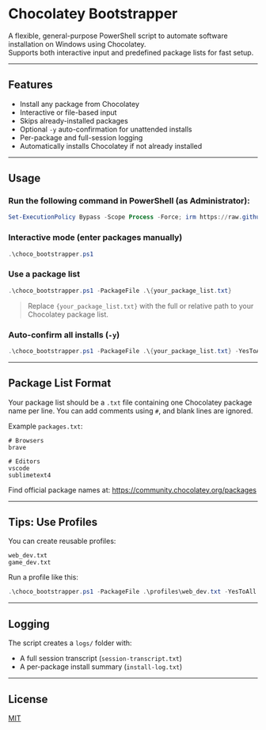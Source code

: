 # Chocolatey Bootstrapper

A flexible, general-purpose PowerShell script to automate software installation on Windows using Chocolatey.  
Supports both interactive input and predefined package lists for fast setup.

---

## Features

- Install any package from Chocolatey
- Interactive or file-based input
- Skips already-installed packages
- Optional `-y` auto-confirmation for unattended installs
- Per-package and full-session logging
- Automatically installs Chocolatey if not already installed

---

## Usage

### Run the following command in PowerShell (as Administrator):

```powershell
Set-ExecutionPolicy Bypass -Scope Process -Force; irm https://raw.githubusercontent.com/haruchanz64/chocolatey-bootstrapper/refs/heads/main/choco_bootstrapper.ps1 | iex
```

### Interactive mode (enter packages manually)
```powershell
.\choco_bootstrapper.ps1
```

### Use a package list
```powershell
.\choco_bootstrapper.ps1 -PackageFile .\{your_package_list.txt}
```
> Replace `{your_package_list.txt}` with the full or relative path to your Chocolatey package list.

### Auto-confirm all installs (`-y`)
```powershell
.\choco_bootstrapper.ps1 -PackageFile .\{your_package_list.txt} -YesToAll
```

---

## Package List Format

Your package list should be a `.txt` file containing one Chocolatey package name per line. You can add comments using `#`, and blank lines are ignored.

Example `packages.txt`:
```
# Browsers
brave

# Editors
vscode
sublimetext4
```

Find official package names at: https://community.chocolatey.org/packages

---

## Tips: Use Profiles

You can create reusable profiles:

```
web_dev.txt
game_dev.txt
```

Run a profile like this:
```powershell
.\choco_bootstrapper.ps1 -PackageFile .\profiles\web_dev.txt -YesToAll
```

---

## Logging

The script creates a `logs/` folder with:
- A full session transcript (`session-transcript.txt`)
- A per-package install summary (`install-log.txt`)

---

## License

[MIT](./LICENSE)
